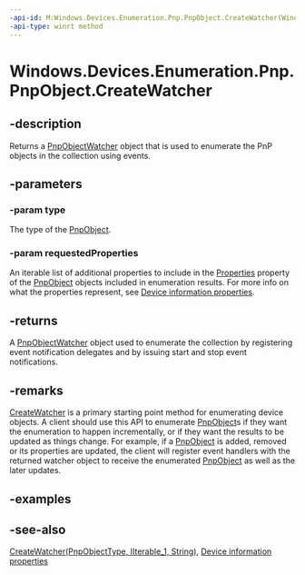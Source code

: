 ```yaml
---
-api-id: M:Windows.Devices.Enumeration.Pnp.PnpObject.CreateWatcher(Windows.Devices.Enumeration.Pnp.PnpObjectType,Windows.Foundation.Collections.IIterable{System.String})
-api-type: winrt method
---
```


<!-- Method syntax
public Windows.Devices.Enumeration.Pnp.PnpObjectWatcher CreateWatcher(Windows.Devices.Enumeration.Pnp.PnpObjectType type, Windows.Foundation.Collections.IIterable<System.String> requestedProperties)
-->

# Windows.Devices.Enumeration.Pnp.PnpObject.CreateWatcher

## -description
Returns a [PnpObjectWatcher](pnpobjectwatcher.md) object that is used to enumerate the PnP objects in the collection using events.

## -parameters
### -param type
The type of the [PnpObject](pnpobject.md).

### -param requestedProperties
An iterable list of additional properties to include in the [Properties](pnpobject_properties.md) property of the [PnpObject](pnpobject.md) objects included in enumeration results. For more info on what the properties represent, see [Device information properties](https://docs.microsoft.com/windows/uwp/devices-sensors/device-information-properties).

## -returns
A [PnpObjectWatcher](pnpobjectwatcher.md) object used to enumerate the collection by registering event notification delegates and by issuing start and stop event notifications.

## -remarks
[CreateWatcher](pnpobject_createwatcher_1842907357.md) is a primary starting point method for enumerating device objects. A client should use this API to enumerate [PnpObject](pnpobject.md)s if they want the enumeration to happen incrementally, or if they want the results to be updated as things change. For example, if a [PnpObject](pnpobject.md) is added, removed or its properties are updated, the client will register event handlers with the returned watcher object to receive the enumerated [PnpObject](pnpobject.md) as well as the later updates.

## -examples

## -see-also
[CreateWatcher(PnpObjectType, IIterable_1, String)](pnpobject_createwatcher_1842907357.md), [Device information properties](https://docs.microsoft.com/windows/uwp/devices-sensors/device-information-properties)
